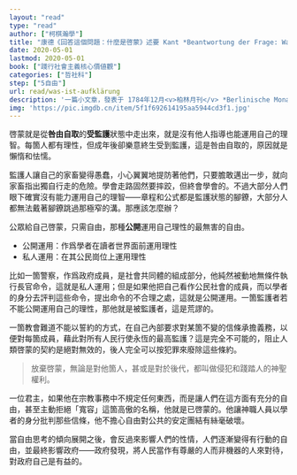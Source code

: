 ```yaml
---
layout: "read"
type: "read"
author: ["柯棋瀚學"]
title: "康德《回答這個問題：什麼是啓蒙》述要 Kant *Beantwortung der Frage: Was ist Aufklärung?*"
date: 2020-05-01
lastmod: 2020-05-01
book: ["踐行社會主義核心價値觀"]
categories: ["哲社科"]
step: ["5自由"]
url: read/was-ist-aufklärung
description: '一篇小文章，發表于 1784年12月<v>柏林月刊</v> *Berlinische Monatsschrift*。高中時候讀過，現在翻出來再看一下。網上可參考 [這篇](https://www.kosmoschina.org/%E6%BE%84%E6%B8%85%E6%AD%A4%E9%97%AE%E9%A2%98%EF%BC%9A%E4%BB%80%E4%B9%88%E6%98%AF%E5%90%AF%E8%92%99%EF%BC%9F%EF%BC%8F%E8%AE%B8%E5%AE%8F/)'
img: 'https://pic.imgdb.cn/item/5f1f692614195aa5944cd3f1.jpg'
---
```


啓蒙就是從<b>咎由自取</b>的<b>受監護</b>狀態中走出來，就是沒有他人指導也能運用自己的理智。每箇人都有理性，但成年後卻樂意終生受到監護，這是咎由自取的，原因就是懶惰和怯懦。

監護人讓自己的家畜變得愚蠢，小心翼翼地提防著他們，只要膽敢邁出一步，就向家畜指出獨自行走的危險。學會走路固然要摔跤，但終會學會的。不過大部分人們眼下確實沒有能力運用自己的理智——章程和公式都是監護狀態的腳鐐，大部分人都無法戴著腳鐐跳過那極窄的溝。那應該怎麼辦？

公眾給自己啓蒙，只需自由，那種<b>公開</b>運用自己理性的最無害的自由。

- 公開運用：作爲學者在讀者世界面前運用理性
- 私人運用：在其公民崗位上運用理性

比如一箇警察，作爲政府成員，是社會共同體的組成部分，他純然被動地無條件執行長官命令，這就是私人運用；但是如果他把自己看作公民社會的成員，而以學者的身分去評判這些命令，提出命令的不合理之處，這就是公開運用。一箇監護者若不能公開運用自己的理性，那他就是被監護者，這是荒謬的。

一箇教會難道不能以誓約的方式，在自己內部要求對某箇不變的信條承擔義務，以便對每箇成員，藉此對所有人民行使永恆的最高監護？這是完全不可能的，阻止人類啓蒙的契約是絕對無效的，後人完全可以按犯罪來廢除這些條約。

> 放棄啓蒙，無論是對他箇人，甚或是對於後代，都叫做侵犯和踐踏人的神聖權利。

一位君主，如果他在宗教事務中不規定任何東西，而是讓人們在這方面有充分的自由，甚至主動拒絕「寬容」這箇高傲的名稱，他就是已啓蒙的。他讓神職人員以學者的身分批判那些信條，他不擔心自由對公共的安定團結有絲毫破壞。

當自由思考的傾向展開之後，會反過來影響人們的性情，人們逐漸變得有行動的自由，並最終影響政府——政府發現，將人民當作有尊嚴的人而非機器的人來對待，對政府自己是有益的。
